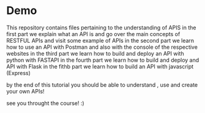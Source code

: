 # Demo

 This repository contains files pertaining to the understanding of APIS
 in the first part we explain what an API is  and go  over the main concepts of RESTFUL APIs and visit some example of APIs
 in the second part we learn how to use an API with Postman and also with the console of the respective websites
 in the third part we learn how to build and deploy an API with python with FASTAPI
 in the fourth part we learn how to build and  deploy and API with Flask
 in the fithb part we learn how to build an API with javascript (Express)
 
 
 by the end of this tutorial you should be able to understand , use and create your own APIs!

 see you throught  the course! :)
 
